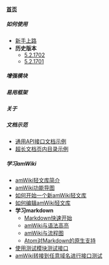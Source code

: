 
#### [首页](?file=home-首页)

##### 如何使用
- [新手上路](?file=001-如何使用/01-新手上路 "新手上路")
- **历史版本**
    - [5.2.1702](?file=001-如何使用/02-历史版本/9998-5.2.1702 "5.2.1702")
    - [5.2.1701](?file=001-如何使用/02-历史版本/9999-5.2.1701 "5.2.1701")

##### 增强模块

##### 易用框架

##### 关于

##### 文档示范
- [通用API接口文档示例](?file=005-文档示范/001-通用API接口文档示例 "通用API接口文档示例")
- [超长文档页内目录示例](?file=005-文档示范/002-超长文档页内目录示例 "超长文档页内目录示例")

##### 学习amWiki
- [amWiki轻文库简介](?file=006-学习amWiki/01-amWiki轻文库简介 "amWiki轻文库简介")
- [amWiki功能导图](?file=006-学习amWiki/02-amWiki功能导图 "amWiki功能导图")
- [如何开始一个新amWiki轻文库](?file=006-学习amWiki/03-如何开始一个新amWiki轻文库 "如何开始一个新amWiki轻文库")
- [如何编辑amWiki轻文库](?file=006-学习amWiki/04-如何编辑amWiki轻文库 "如何编辑amWiki轻文库")
- **学习markdown**
    - [Markdown快速开始](?file=006-学习amWiki/05-学习markdown/01-Markdown快速开始 "Markdown快速开始")
    - [amWiki与语法高亮](?file=006-学习amWiki/05-学习markdown/02-amWiki与语法高亮 "amWiki与语法高亮")
    - [amWiki与流程图](?file=006-学习amWiki/05-学习markdown/03-amWiki与流程图 "amWiki与流程图")
    - [Atom对Markdown的原生支持](?file=006-学习amWiki/05-学习markdown/05-Atom对Markdown的原生支持 "Atom对Markdown的原生支持")
- [使用测试模块测试接口](?file=006-学习amWiki/06-使用测试模块测试接口 "使用测试模块测试接口")
- [amWiki转接到任意域名进行接口测试](?file=006-学习amWiki/07-amWiki转接到任意域名进行接口测试 "amWiki转接到任意域名进行接口测试")
